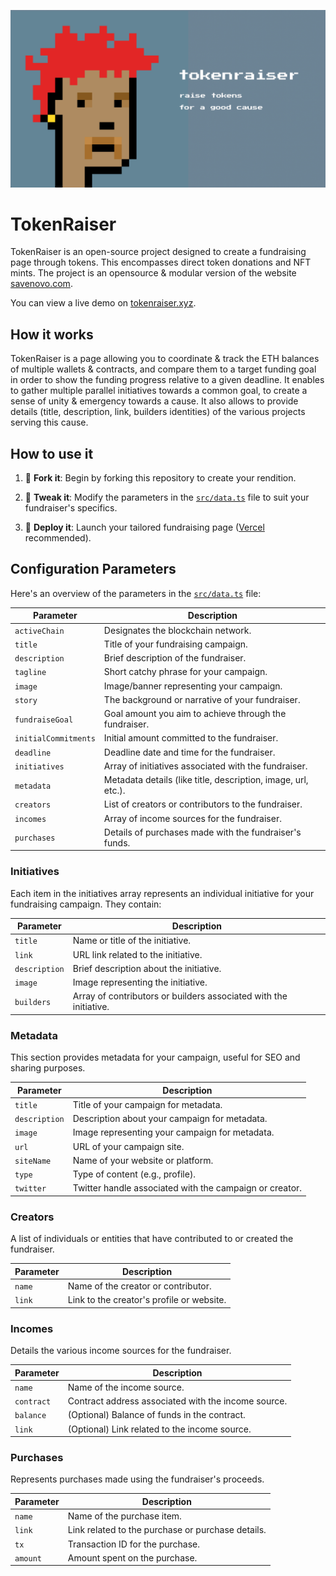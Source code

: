 ![tokenraiser](https://github.com/gwendall/tokenraiser/blob/main/public/banner.png?raw=true)
# TokenRaiser

TokenRaiser is an open-source project designed to create a fundraising page through tokens. This encompasses direct token donations and NFT mints. The project is an opensource & modular version of the website [savenovo.com](https://savenovo.com).

You can view a live demo on [tokenraiser.xyz](https://tokenraiser.xyz).

## How it works

TokenRaiser is a page allowing you to coordinate & track the ETH balances of multiple wallets & contracts, and compare them to a target funding goal in order to show the funding progress relative to a given deadline. It enables to gather multiple parallel initiatives towards a common goal, to create a sense of unity & emergency towards a cause. It also allows to provide details (title, description, link, builders identities) of the various projects serving this cause.

## How to use it
1. 🍴 **Fork it**: Begin by forking this repository to create your rendition.

2. 🔧 **Tweak it**: Modify the parameters in the [`src/data.ts`](./src/data.ts) file to suit your fundraiser's specifics.

3. 🚀 **Deploy it**: Launch your tailored fundraising page ([Vercel](https://vercel.com) recommended).

## Configuration Parameters
Here's an overview of the parameters in the [`src/data.ts`](./src/data.ts) file:

| Parameter            | Description                                                         |
|----------------------|---------------------------------------------------------------------|
| `activeChain`        | Designates the blockchain network.                                  |
| `title`              | Title of your fundraising campaign.                                 |
| `description`        | Brief description of the fundraiser.                                |
| `tagline`            | Short catchy phrase for your campaign.                              |
| `image`              | Image/banner representing your campaign.                            |
| `story`              | The background or narrative of your fundraiser.                     |
| `fundraiseGoal`      | Goal amount you aim to achieve through the fundraiser.              |
| `initialCommitments` | Initial amount committed to the fundraiser.                         |
| `deadline`           | Deadline date and time for the fundraiser.                          |
| `initiatives`        | Array of initiatives associated with the fundraiser.                |
| `metadata`           | Metadata details (like title, description, image, url, etc.).       |
| `creators`           | List of creators or contributors to the fundraiser.                 |
| `incomes`            | Array of income sources for the fundraiser.                         |
| `purchases`          | Details of purchases made with the fundraiser's funds.              |


### Initiatives
Each item in the initiatives array represents an individual initiative for your fundraising campaign. They contain:

| Parameter     | Description                                                   |
|---------------|---------------------------------------------------------------|
| `title`       | Name or title of the initiative.                               |
| `link`        | URL link related to the initiative.                            |
| `description` | Brief description about the initiative.                        |
| `image`       | Image representing the initiative.                             |
| `builders`    | Array of contributors or builders associated with the initiative. |

### Metadata
This section provides metadata for your campaign, useful for SEO and sharing purposes.

| Parameter     | Description                                                    |
|---------------|----------------------------------------------------------------|
| `title`       | Title of your campaign for metadata.                            |
| `description` | Description about your campaign for metadata.                   |
| `image`       | Image representing your campaign for metadata.                  |
| `url`         | URL of your campaign site.                                      |
| `siteName`    | Name of your website or platform.                               |
| `type`        | Type of content (e.g., profile).                                |
| `twitter`     | Twitter handle associated with the campaign or creator.         |

### Creators
A list of individuals or entities that have contributed to or created the fundraiser.

| Parameter | Description                               |
|-----------|-------------------------------------------|
| `name`    | Name of the creator or contributor.        |
| `link`    | Link to the creator's profile or website.  |

### Incomes
Details the various income sources for the fundraiser.

| Parameter  | Description                                                     |
|------------|-----------------------------------------------------------------|
| `name`     | Name of the income source.                                       |
| `contract` | Contract address associated with the income source.             |
| `balance`  | (Optional) Balance of funds in the contract.                    |
| `link`     | (Optional) Link related to the income source.                   |

### Purchases
Represents purchases made using the fundraiser's proceeds.

| Parameter | Description                                                  |
|-----------|--------------------------------------------------------------|
| `name`    | Name of the purchase item.                                    |
| `link`    | Link related to the purchase or purchase details.             |
| `tx`      | Transaction ID for the purchase.                              |
| `amount`  | Amount spent on the purchase.                                 |
